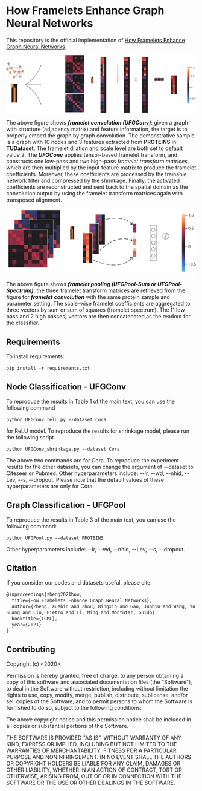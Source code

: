 
# How Framelets Enhance Graph Neural Networks

This repository is the official implementation of [How Framelets Enhance Graph Neural Networks](https://arxiv.org/abs/2102.06986).

![UFGConv](fig1.png)

The above figure shows ***framelet convolution (UFGConv)***: given a graph with structure (adjacency matrix) and feature information, the target is to properly embed the graph by graph convolution. The demonstrative sample is a graph with 10 nodes and 3 features extracted from **PROTEINS** in **TUDataset**. The framelet dilation and scale level are both set to default value 2. The ***UFGConv*** applies tensor-based framelet transform, and constructs one low-pass and two high-pass *framelet transform matrices*, which are then multiplied by the input feature matrix to produce the framelet coefficients. Moreover, these coefficients are processed by the trainable network filter and compressed by the shrinkage. Finally, the activated coefficients are reconstructed and sent back to the spatial domain as the convolution output by using the framelet transform matrices again with transposed alignment.

![UFGConv](fig4-small.png)

The above figure shows ***framelet pooling (UFGPool-Sum or UFGPool-Spectrum)***: the three framelet transform matrices are retrieved from the figure for ***framelet convolution*** with the same protein sample and parameter setting. The scale-wise framelet coefficients are aggregated to three vectors by sum or sum of squares (framelet spectrum). The (1 low pass and 2 high passes) vectors are then concatenated as the readout for the classifier.


## Requirements

To install requirements:

```
pip install -r requirements.txt
```

## Node Classification - UFGConv
To reproduce the results in Table 1 of the main text, you can use the following command

```
python UFGConv_relu.py --dataset Cora
```
for ReLU model. To reproduce the results for shrinkage model, please run the following script.

```
python UFGConv_shrinkage.py --dataset Cora
```
The above two commands are for Cora. To reproduce the experiment results for the other datasets, you can change the argument of --dataset to Citeseer or Pubmed. Other hyperparameters include: --lr, --wd, --nhid, --Lev, --s, --dropout. Please note that the default values of these hyperparameters are only for Cora. 

## Graph Classification - UFGPool
To reproduce the results in Table 3 of the main text, you can use the following command:

```
python UFGPool.py --dataset PROTEINS
```
Other hyperparameters include: --lr, --wd, --nhid, --Lev, --s, --dropout.

## Citation 
If you consider our codes and datasets useful, please cite:
```
@inproceedings{zheng2021how,
  title={How Framelets Enhance Graph Neural Networks},
  author={Zheng, Xuebin and Zhou, Bingxin and Gao, Junbin and Wang, Yu Guang and Lio, Pietro and Li, Ming and Montufar, Guido},
  booktitle={ICML},
  year={2021}
}
```

## Contributing
Copyright (c) <2020>

Permission is hereby granted, free of charge, to any person obtaining a copy of this software and associated documentation files (the "Software"), to deal in the Software without restriction, including without limitation the rights to use, copy, modify, merge, publish, distribute, sublicense, and/or sell copies of the Software, and to permit persons to whom the Software is furnished to do so, subject to the following conditions:

The above copyright notice and this permission notice shall be included in all copies or substantial portions of the Software.

THE SOFTWARE IS PROVIDED "AS IS", WITHOUT WARRANTY OF ANY KIND, EXPRESS OR IMPLIED, INCLUDING BUT NOT LIMITED TO THE WARRANTIES OF MERCHANTABILITY, FITNESS FOR A PARTICULAR PURPOSE AND NONINFRINGEMENT. IN NO EVENT SHALL THE AUTHORS OR COPYRIGHT HOLDERS BE LIABLE FOR ANY CLAIM, DAMAGES OR OTHER LIABILITY, WHETHER IN AN ACTION OF CONTRACT, TORT OR OTHERWISE, ARISING FROM, OUT OF OR IN CONNECTION WITH THE SOFTWARE OR THE USE OR OTHER DEALINGS IN THE SOFTWARE.
